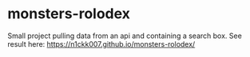 # monsters-rolodex

Small project pulling data from an api and containing a search box.
See result here: https://n1ckk007.github.io/monsters-rolodex/
